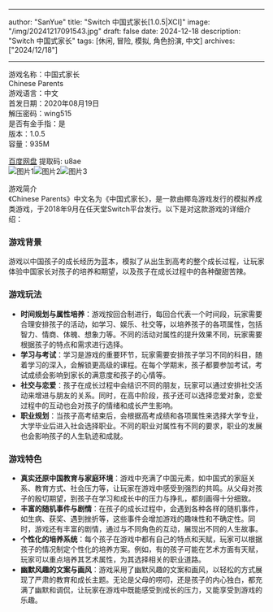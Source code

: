 
---
author: "SanYue"
title: "Switch 中国式家长[1.0.5|XCI]"
image: "/img/20241217091543.jpg"
draft: false
date: 2024-12-18
description: "Switch 中国式家长"
tags: [休闲, 冒险, 模拟, 角色扮演, 中文]
archives: ["2024/12/18"]

---

游戏名称：中国式家长   
Chinese Parents    
游戏语言：中文  
首发日期：2020年08月19日  
解压密码：wing515  
是否有金手指：是  
版本：1.0.5   
容量：935M

[百度网盘](https://pan.baidu.com/s/1606k2Y9DDbcrip7k30csmQ) 提取码: u8ae  
![图片1](/img/6031d0.jpg)![图片2](/img/7c0d90.jpg)![图片3](/img/11475b.jpg)  

游戏简介  
《Chinese Parents》中文名为《中国式家长》，是一款由椰岛游戏发行的模拟养成类游戏，于2018年9月在任天堂Switch平台发行。以下是对这款游戏的详细介绍：

### 游戏背景
游戏以中国孩子的成长经历为蓝本，模拟了从出生到高考的整个成长过程，让玩家体验中国家长对孩子的培养和期望，以及孩子在成长过程中的各种酸甜苦辣。

### 游戏玩法
- **时间规划与属性培养**：游戏按回合制进行，每回合代表一个时间段，玩家需要合理安排孩子的活动，如学习、娱乐、社交等，以培养孩子的各项属性，包括智力、情商、体魄、想象力等。不同的活动对属性的提升效果不同，玩家需要根据孩子的特点和需求进行选择。
- **学习与考试**：学习是游戏的重要环节，玩家需要安排孩子学习不同的科目，随着学习的深入，会解锁更高级的课程。在每个学期末，孩子都要参加考试，考试成绩会影响到家长的满意度和孩子的心情等。
- **社交与恋爱**：孩子在成长过程中会结识不同的朋友，玩家可以通过安排社交活动来增进与朋友的关系。同时，在高中阶段，孩子还可以选择恋爱对象，恋爱过程中的互动也会对孩子的情绪和成长产生影响。
- **职业规划**：当孩子高考结束后，会根据高考成绩和各项属性来选择大学专业，大学毕业后进入社会选择职业。不同的职业对属性有不同的要求，职业的发展也会影响孩子的人生轨迹和成就。

### 游戏特色
- **真实还原中国教育与家庭环境**：游戏中充满了中国元素，如中国式的家庭关系、教育方式、社会压力等，让玩家在游戏中感受到强烈的共鸣。从父母对孩子的殷切期望，到孩子在学习和成长中的压力与挣扎，都刻画得十分细致。
- **丰富的随机事件与剧情**：在孩子的成长过程中，会遇到各种各样的随机事件，如生病、获奖、遇到挫折等，这些事件会增加游戏的趣味性和不确定性。同时，游戏还有丰富的剧情，通过与不同角色的互动，展现出不同的人生故事。
- **个性化的培养系统**：每个孩子在游戏中都有自己的特点和天赋，玩家可以根据孩子的情况制定个性化的培养方案。例如，有的孩子可能在艺术方面有天赋，玩家可以重点培养其艺术属性，为其选择相关的职业道路。
- **幽默风趣的文案与画风**：游戏采用了幽默风趣的文案和画风，以轻松的方式展现了严肃的教育和成长主题。无论是父母的唠叨，还是孩子的内心独白，都充满了幽默和调侃，让玩家在游戏中既能感受到成长的压力，又能享受到游戏的乐趣。

 
